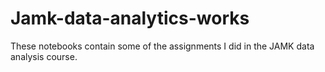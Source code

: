 # Jamk-data-analytics-works

These notebooks contain some of the assignments I did in the JAMK data analysis course.
